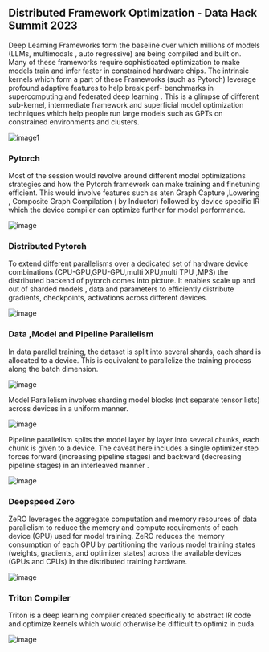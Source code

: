 ## Distributed Framework Optimization - Data Hack Summit 2023

Deep Learning Frameworks form the baseline over which millions of models (LLMs, multimodals , auto regressive) are being compiled and built on.
Many of these frameworks require sophisticated optimization to make models train and infer faster in constrained hardware chips. The intrinsic kernels which form a part of these Frameworks (such as Pytorch) leverage profound adaptive features to help break perf- benchmarks in supercomputing and federated deep learning . This is a glimpse of different sub-kernel, intermediate framework and superficial model optimization techniques which help people run large models such as GPTs on constrained environments and clusters.


![image1](https://github.com/abhilash1910/Framework-Optimization/assets/30946547/fdfc9d05-edca-4794-bb4f-c55575fea960)

### Pytorch

Most of the session would revolve around different model optimizations strategies and how the Pytorch framework can make training and finetuning efficient. This would involve features such as aten Graph Capture ,Lowering , Composite Graph Compilation ( by Inductor) followed by device specific IR which the device compiler can optimize further for model performance.

![image](https://github.com/abhilash1910/Framework-Optimization/assets/30946547/c675f3dc-2c0e-45c3-bed5-1de82ef76d55)


### Distributed Pytorch

To extend different parallelisms over a dedicated set of hardware device combinations (CPU-GPU,GPU-GPU,multi XPU,multi TPU ,MPS) the distributed backend of pytorch comes into picture. It enables scale up and out of sharded models , data and parameters to efficiently distribute gradients, checkpoints, activations across different devices.

![image](https://github.com/abhilash1910/Framework-Optimization/assets/30946547/67381a06-3f1c-4ca2-b5d4-5cdc738dd556)

### Data ,Model and Pipeline Parallelism

In data parallel training, the dataset is split into several shards, each shard is allocated to a device. This is equivalent to parallelize the training process along the batch dimension.

![image](https://github.com/abhilash1910/Framework-Optimization/assets/30946547/cabb12c4-0497-4186-b3da-56b697e29e2b)

Model Parallelism involves sharding model blocks (not separate tensor lists) across devices in a uniform manner.

![image](https://github.com/abhilash1910/Framework-Optimization/assets/30946547/eccc28c2-1c5d-44a1-92bd-2e080eaae557)

Pipeline parallelism splits  the model layer by layer into several chunks, each chunk is given to a device. The caveat here includes a single optimizer.step forces forward (increasing pipeline stages) and backward (decreasing pipeline stages) in an interleaved manner .

![image](https://github.com/abhilash1910/Framework-Optimization/assets/30946547/a237d352-bf80-4d03-8ad6-df2537110daa)


### Deepspeed Zero

ZeRO leverages the aggregate computation and memory resources of data parallelism to reduce the memory and compute requirements of each device (GPU) used for model training. ZeRO reduces the memory consumption of each GPU by partitioning the various model training states (weights, gradients, and optimizer states) across the available devices (GPUs and CPUs) in the distributed training hardware.

![image](https://github.com/abhilash1910/Framework-Optimization/assets/30946547/155f415b-1690-477b-9ba2-d675dae45a37)


### Triton Compiler

Triton is a deep learning compiler created specifically to abstract IR code and optimize kernels which would otherwise be difficult to optimiz in cuda. 

![image](https://github.com/abhilash1910/Framework-Optimization/assets/30946547/fc557aa1-5792-49d8-9f2b-f354a5d925c4)




